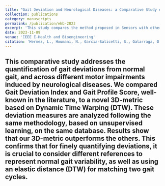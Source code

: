 ```yaml
---
title: "Gait Deviation and Neurological Diseases: a Comparative Study of Quantitative Measures"
collection: publications
category: manuscripts
permalink: /publication/ehb-2023
excerpt: 'This study compares the method proposed in Sensors with other state-of-the-art gait quality measures.'
date: 2023-11-09
venue: 'IEEE E-Health and Bioengineering'
citation: 'Hermez, L., Houmani, N., Garcia-Salicetti, S., Galarraga, O., Vigneron, V. (2024). Gait Deviation and Neurological Diseases: A Comparative Study of Quantitative Measures. In: Advances in Digital Health and Medical Bioengineering. EHB 2023. IFMBE Proceedings, vol 111. Springer, Cham. https://doi.org/10.1007/978-3-031-62523-7_55'
---
```

This comparative study addresses the quantification of gait deviations from normal gait, and across different motor impairments induced by neurological diseases. We compared Gait Deviation Index and Gait Profile Score, well-known in the literature, to a novel 3D-metric based on Dynamic Time Warping (DTW). These deviation measures are analyzed following the same methodology, based on unsupervised learning, on the same database. Results show that our 3D-metric outperforms the others. This confirms that for finely quantifying deviations, it is crucial to consider different references to represent normal gait variability, as well as using an elastic distance (DTW) for matching two gait cycles.
---
